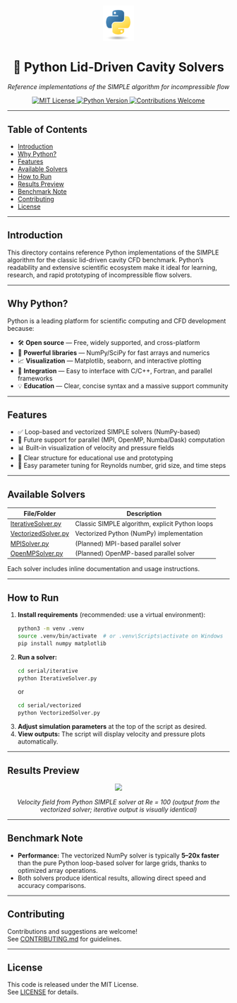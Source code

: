 <p align="center">
  <a href="https://www.python.org/">
    <img src="https://github.com/Kandil2001/Lid-Cavity-Evolution/raw/main/logos/python.png" width="70"/>
  </a>
</p>
<h1 align="center">🐍 Python Lid-Driven Cavity Solvers</h1>
<p align="center"><i>Reference implementations of the SIMPLE algorithm for incompressible flow</i></p>
<p align="center">
  <a href="../LICENSE">
    <img src="https://img.shields.io/badge/License-MIT-yellow.svg" alt="MIT License"/>
  </a>
  <a href="https://www.python.org/">
    <img src="https://img.shields.io/badge/Python-3.8+-blue.svg" alt="Python Version"/>
  </a>
  <a href="../CONTRIBUTING.md">
    <img src="https://img.shields.io/badge/Contributions-Welcome-orange.svg" alt="Contributions Welcome"/>
  </a>
</p>

---

## Table of Contents
- [Introduction](#introduction)
- [Why Python?](#why-python)
- [Features](#features)
- [Available Solvers](#available-solvers)
- [How to Run](#how-to-run)
- [Results Preview](#results-preview)
- [Benchmark Note](#benchmark-note)
- [Contributing](#contributing)
- [License](#license)

---

## Introduction

This directory contains reference Python implementations of the SIMPLE algorithm for the classic lid-driven cavity CFD benchmark. Python’s readability and extensive scientific ecosystem make it ideal for learning, research, and rapid prototyping of incompressible flow solvers.

---

## Why Python?

Python is a leading platform for scientific computing and CFD development because:
- 🛠️ **Open source** — Free, widely supported, and cross-platform
- 🧮 **Powerful libraries** — NumPy/SciPy for fast arrays and numerics
- 📈 **Visualization** — Matplotlib, seaborn, and interactive plotting
- 🤝 **Integration** — Easy to interface with C/C++, Fortran, and parallel frameworks
- 💡 **Education** — Clear, concise syntax and a massive support community

---

## Features

- ✅ Loop-based and vectorized SIMPLE solvers (NumPy-based)
- 🚦 Future support for parallel (MPI, OpenMP, Numba/Dask) computation
- 📊 Built-in visualization of velocity and pressure fields
- 🧠 Clear structure for educational use and prototyping
- 🔄 Easy parameter tuning for Reynolds number, grid size, and time steps

---

## Available Solvers

| File/Folder                                                                 | Description                                      |
|------------------------------------------------------------------------------|--------------------------------------------------|
| [IterativeSolver.py](./serial/iterative/IterativeSolver.py)                  | Classic SIMPLE algorithm, explicit Python loops  |
| [VectorizedSolver.py](../serial/vectorized/VectorizedSolver.py)               | Vectorized Python (NumPy) implementation        |
| [MPISolver.py](./parallel/mpi/MPISolver.py)                                  | (Planned) MPI-based parallel solver             |
| [OpenMPSolver.py](./parallel/openmp/OpenMPSolver.py)                         | (Planned) OpenMP-based parallel solver          |

Each solver includes inline documentation and usage instructions.

---

## How to Run

1. **Install requirements** (recommended: use a virtual environment):
    ```bash
    python3 -m venv .venv
    source .venv/bin/activate  # or .venv\Scripts\activate on Windows
    pip install numpy matplotlib
    ```
2. **Run a solver:**
    ```bash
    cd serial/iterative
    python IterativeSolver.py
    ```
    or
    ```bash
    cd serial/vectorized
    python VectorizedSolver.py
    ```
3. **Adjust simulation parameters** at the top of the script as desired.
4. **View outputs:** The script will display velocity and pressure plots automatically.

---

## Results Preview

<p align="center">
  <img src="https://github.com/Kandil2001/Lid-Cavity-Evolution/raw/main/assets/velocitypy.gif" width="500"/>
</p>
<p align="center"><i>Velocity field from Python SIMPLE solver at Re = 100 (output from the vectorized solver; iterative output is visually identical)</i></p>

---

## Benchmark Note

- **Performance:** The vectorized NumPy solver is typically **5–20x faster** than the pure Python loop-based solver for large grids, thanks to optimized array operations.
- Both solvers produce identical results, allowing direct speed and accuracy comparisons.

---

## Contributing

Contributions and suggestions are welcome!  
See [CONTRIBUTING.md](./CONTRIBUTING.md) for guidelines.

---

## License

This code is released under the MIT License.  
See [LICENSE](./LICENSE) for details.
